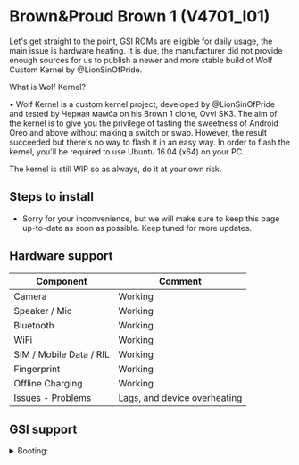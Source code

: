 # Brown&Proud Brown 1 (V4701_I01)

Let's get straight to the point, GSI ROMs are eligible for daily usage, the main issue is hardware heating. It is due, the manufacturer did not provide enough sources for us to publish a newer and more stable build of Wolf Custom Kernel by @LionSinOfPride.

What is Wolf Kernel?

• Wolf Kernel is a custom kernel project, developed by @LionSinOfPride and tested by Черная мамба on his Brown 1 clone, Ovvi SK3. The aim of the kernel is to give you the privilege of tasting the sweetness of Android Oreo and above without making a switch or swap. However, the result succeeded but there's no way to flash it in an easy way. In order to flash the kernel, you'll be required to use Ubuntu 16.04 (x64) on your PC. 

The kernel is still WIP so as always, do it at your own risk.

## Steps to install
* Sorry for your inconvenience, but we will make sure to keep this page up-to-date as soon as possible. Keep tuned for more updates.

## Hardware support

| Component                 |      Comment                                              |
|---------------------------|-----------------------------------------------------------|
| Camera                    | Working                                                   |
| Speaker / Mic             | Working                                                   |
| Bluetooth                 | Working                                                   |
| WiFi                      | Working                                                   |
| SIM / Mobile Data / RIL   | Working                                                   |
| Fingerprint               | Working                                                   |
| Offline Charging          | Working                                                   |
| Issues - Problems         | Lags, and device overheating                                  |

## GSI support

<details><summary>Booting:</summary>
<p>

`Android Open Source Project (Pie only)`

`Resurrection Remix Oreo/Pie`

`MoKee OS v81.0`

<details><summary>Not Tested:</summary><p>
'Lineage OS 15.1'

'Lineage OS 16.0'

'Android Open Source Project (10)'

'Arrow OS'

'Havoc OS'
---
Also tested by: LionSinOfPride, TiaFourté, Черная мамба

Template created by @zguithues and @hackintosh5, organized by @androidist1204